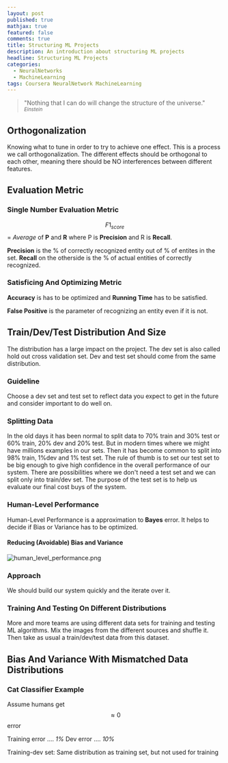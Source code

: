 ```yaml
---
layout: post
published: true
mathjax: true
featured: false
comments: true
title: Structuring ML Projects
description: An introduction about structuring ML projects
headline: Structuring ML Projects
categories:
  - NeuralNetworks
  - MachineLearning
tags: Coursera NeuralNetwork MachineLearning
---
```

>&quot;Nothing that I can do will change the structure of the universe.&quot;
><small><cite title="Einstein">Einstein</cite></small>

## Orthogonalization
Knowing what to tune in order to try to achieve one effect. This is a process we call orthogonalization.
The different effects should be orthogonal to each other, meaning there should be NO interferences between different features.

## Evaluation Metric

### Single Number Evaluation Metric
$$F1_{score}$$ = *Average* of **P** and **R**
where P is **Precision** and R is **Recall**.

**Precision** is the % of correctly recognized entity out of % of entites in the set. **Recall** on the otherside is the % of actual entities of correctly recognized.

### Satisficing And Optimizing Metric
**Accuracy** is has to be optimized and **Running Time** has to be satisfied.

**False Positive** is the parameter of recognizing an entity even if it is not.

## Train/Dev/Test Distribution And Size
The distribution has a large impact on the project. The dev set is also called hold out cross validation set.
Dev and test set should come from the same distribution.

### Guideline
Choose a dev set and test set to reflect data you expect to get in the future and consider important to do well on.

### Splitting Data
In the old days it has been normal to split data to 
70% train and 30% test or 60% train, 20% dev and 20% test. 
But in modern times where we might have millions examples in our sets. Then it has become common to split into 98% train, 1%dev and 1% test set. 
The rule of thumb is to set our test set to be big enough to give high confidence in the overall performance of our system.
There are possibilities where we don't need a test set and we can split only into train/dev set. The purpose of the test set is to help us evaluate our final cost buys of the system.

### Human-Level Performance
Human-Level Performance is a approximation to **Bayes** error. It helps to decide if Bias or Variance has to be optimized.

#### Reducing (Avoidable) Bias and Variance
![human_level_performance.png]({{site.baseurl}}/images/posts/StructuringMLProjects/human_level_performance.png)

### Approach
We should build our system quickly and the iterate over it.

### Training And Testing On Different Distributions
More and more teams are using different data sets for training and testing ML algorithms.
Mix the images from the different sources and shuffle it. Then take as usual a train/dev/test data from this dataset.

## Bias And Variance With Mismatched Data Distributions

### Cat Classifier Example
Assume humans get $$\approx 0%$$ error 

Training error .... *1%*
Dev error      .... *10%*

Training-dev set: Same distribution as training set, but not used for training